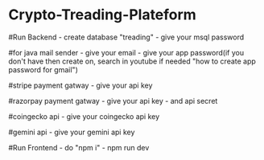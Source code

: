 # Crypto-Treading-Plateform
  
  #Run Backend
	- create database "treading"
	- give your msql password

#for java mail sender
	- give your email
	- give your app password(if you don't have then create on, search in youtube if needed "how to create app password for gmail")

#stripe payment gatway
	- give your api key

#razorpay payment gatway
	- give your api key 
	- and api secret

#coingecko api
	- give your coingecko api key

#gemini api
	- give your gemini api key

#Run Frontend
	- do "npm i"
	- npm run dev

